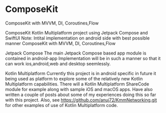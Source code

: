 # ComposeKit
ComposeKit with MVVM, DI, Coroutines,Flow


ComposeKit Kotlin Multiplatform project using Jetpack Compose and SwiftUI
Note: Intital implementation on android side with best possible manner 
ComposeKit with MVVM, DI, Coroutines,Flow

Jetpack Compose
The main Jetpack Compose based app module is contained in android-app Implementation will be in such a manner so that it can work ios,android,web and desktop seemlessly.

Kotlin Multiplatform
Currently this project is in android specific in future it being used as platform to explore some of the relatively new Kotlin Multiplatform capabilities.
There will a Kotlin Multiplatform ShareCode module for example along with sample iOS and macOS apps. 
Have also written a couple of posts about some of my experiences doing this so far with this project.
Also, see https://github.com/anuj72/KmmNetworking.git for other examples of use of Kotlin Multiplatform code.

